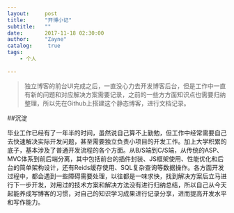 ```yaml
---
layout:     post
title:      "开博小记"
subtitle:   ""
date:       2017-11-18 02:30:00
author:     "Zayne"
catalog:     true
tags:
    - 个人
    
---
```

>独立博客的前台UI完成之后，一直没心力去开发博客后台，但是工作中一直有新的问题和对应解决方案需要记录，之前的一些方方面知识点也需要归纳整理，所以先在Github上搭建这个静态博客，进行文档记录。



##沉淀

  毕业工作已经有了一年半的时间，虽然说自己算不上勤勉，但工作中经常需要自己去快速解决实际开发问题，甚至需要独立负责小项目的开发工作。加上大学积累的底子，基本涉及了普通开发流程的各个方面。从B/S端到C/S端，从传统的ASP、MVC体系到前后端分离，其中包括前台的插件封装、JS框架使用、性能优化和后台的简单架构设计，还有Reids缓存使用、SQL复杂查询等数据操作。各方面开发过程中，都会遇到一些障碍需要处理，以往都是一味求快，找到解决方案后立马进行下一步开发，对用过的技术方案和解决方法没有进行归纳总结，所以自己从今天起能养成写博客的习惯，对自己的知识学习成果进行记录分享，进而提高开发水平和写作能力。